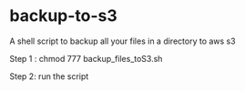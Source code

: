 # backup-to-s3
A shell script to backup all your files in a directory to aws s3 

Step 1 : 
chmod 777 backup_files_toS3.sh

Step 2: 
run the script 
